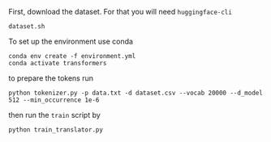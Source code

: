 First, download the dataset. For that you will need `huggingface-cli`

```
dataset.sh
```

To set up the environment use conda

```
conda env create -f environment.yml
conda activate transformers
```

to prepare the tokens run

```
python tokenizer.py -p data.txt -d dataset.csv --vocab 20000 --d_model 512 --min_occurrence 1e-6
```

then run the `train` script by

```
python train_translator.py
```
